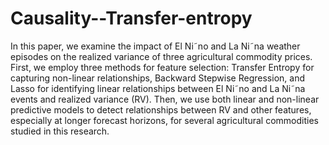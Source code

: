 # Causality--Transfer-entropy


In this paper, we examine the impact of El Ni˜no and La Ni˜na weather episodes
on the realized variance of three agricultural commodity prices. First, we employ three methods for feature selection: Transfer Entropy for capturing non-linear
relationships, Backward Stepwise Regression, and Lasso for identifying linear relationships between El Ni˜no and La Ni˜na events and realized variance (RV). Then,
we use both linear and non-linear predictive models to detect relationships between
RV and other features, especially at longer forecast horizons, for several agricultural
commodities studied in this research.
